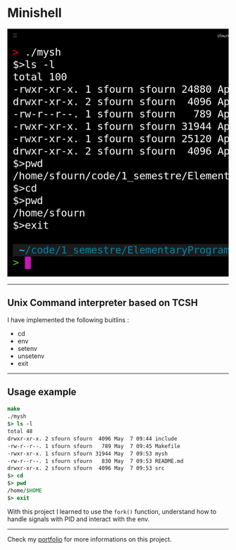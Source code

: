 # Minishell

![MINISHELL](minishell.png)
___
## Unix Command interpreter based on TCSH

I have implemented the following buitlins :
- cd
- env
- setenv
- unsetenv
- exit
___
## Usage example

``` tcsh
make
./mysh
$> ls -l
total 48
drwxr-xr-x. 2 sfourn sfourn  4096 May  7 09:44 include
-rw-r--r--. 1 sfourn sfourn   789 May  7 09:45 Makefile
-rwxr-xr-x. 1 sfourn sfourn 31944 May  7 09:53 mysh
-rw-r--r--. 1 sfourn sfourn   830 May  7 09:53 README.md
drwxr-xr-x. 2 sfourn sfourn  4096 May  7 09:53 src
$> cd
$> pwd
/home/$HOME
$> exit
```
With this project I learned to use the `fork()` function, understand how to handle signals with PID and interact with the env.
___
Check my [portfolio](http://simonlefourn.com) for more informations on this project.

